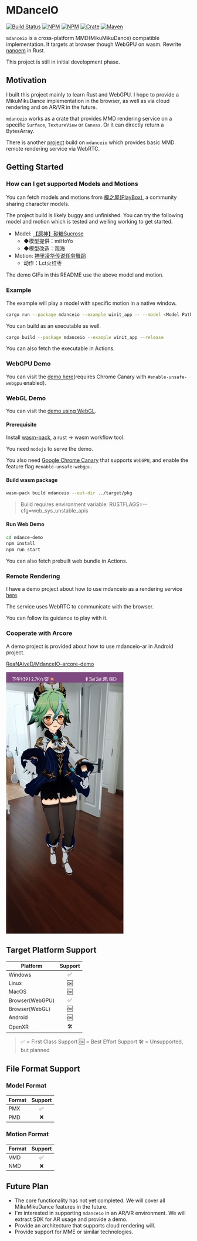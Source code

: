 # MDanceIO

[![Build Status](https://github.com/ReaNAiveD/mdanceio/workflows/CI/badge.svg)](https://github.com/ReaNAiveD/mdanceio/actions)
[![NPM](https://img.shields.io/npm/v/mdanceio.svg)](https://www.npmjs.com/package/mdanceio)
[![NPM](https://img.shields.io/npm/v/@webgl-supports/mdanceio)](https://www.npmjs.com/package/@webgl-supports/mdanceio)
[![Crate](https://img.shields.io/crates/v/mdanceio.svg)](https://crates.io/crates/mdanceio)
[![Maven](https://img.shields.io/maven-central/v/cn.svecri/mdanceio-ar)](https://repo1.maven.org/maven2/cn/svecri/mdanceio-ar/)

`mdanceio` is a cross-platform MMD(MikuMikuDance) compatible implementation. It targets at browser though WebGPU on wasm. Rewrite [nanoem](https://github.com/hkrn/nanoem) in Rust. 

This project is still in initial development phase. 

## Motivation

I built this project mainly to learn Rust and WebGPU. I hope to provide a MikuMikuDance implementation in the browser, as well as via cloud rendering and on AR/VR in the future. 

`mdanceio` works as a crate that provides MMD rendering service on a specific `Surface`, `TextureView` or `Canvas`. Or it can directly return a BytesArray. 

There is another [project](https://github.com/ReaNAiveD/mdrs) build on `mdanceio` which provides basic MMD remote rendering service via WebRTC. 

## Getting Started

### How can I get supported Models and Motions

You can fetch models and motions from [模之屋(PlayBox)](https://www.aplaybox.com/), a community sharing character models. 

The project build is likely buggy and unfinished. You can try the following model and motion which is tested and welling working to get started. 

- Model: [【原神】砂糖Sucrose](https://www.aplaybox.com/details/model/LXbOVepFhfRw)
    - ◆模型提供：miHoYo
    - ◆模型改造：观海
- Motion: [神里凌华传说任务舞蹈](https://www.aplaybox.com/details/motion/EkgMGiVYgOuZ)
    - 动作：Lct火红枣

The demo GIFs in this README use the above model and motion. 

### Example

The example will play a model with specific motion in a native window. 

```bash
cargo run --package mdanceio --example winit_app -- --model <Model Path> --motion <Motion Path>
```

You can build as an executable as well. 

```bash
cargo build --package mdanceio --example winit_app --release
```

You can also fetch the executable in Actions. 

### WebGPU Demo

You can visit the [demo here](https://reanaived.github.io/mdanceio?webgpu=true)(requires Chrome Canary with `#enable-unsafe-webgpu` enabled). 

### WebGL Demo

You can visit the [demo using WebGL](https://reanaived.github.io/mdanceio). 

#### Prerequisite

Install [wasm-pack](https://rustwasm.github.io/wasm-pack/), a rust -> wasm workflow tool. 

You need `nodejs` to serve the demo. 

You also need [Google Chrome Canary](https://www.google.com/chrome/canary/) that supports `WebGPU`, and enable the feature flag `#enable-unsafe-webgpu`. 

#### Build wasm package

```bash
wasm-pack build mdanceio --out-dir ../target/pkg
```

> Build requires environment variable: RUSTFLAGS=--cfg=web_sys_unstable_apis

#### Run Web Demo

```bash
cd mdance-demo
npm install
npm run start
```

You can also fetch prebuilt web bundle in Actions. 

### Remote Rendering

I have a demo project about how to use mdanceio as a rendering service [here](https://github.com/ReaNAiveD/mdrs). 

The service uses WebRTC to communicate with the browser. 

You can follow its guidance to play with it. 

### Cooperate with Arcore

A demo project is provided about how to use mdanceio-ar in Android project. 

[ReaNAiveD/MdanceIO-arcore-demo](https://github.com/ReaNAiveD/MdanceIO-arcore-demo)

![ArcoreDemoGIF](./etc/Sucrose_on_arcore.gif)

## Target Platform Support

| Platform | Support |
| ------ | :----: |
| Windows | ✅ |
| Linux | 🆗 |
| MacOS | 🆗 |
| Browser(WebGPU) | ✅ |
| Browser(WebGL) | 🆗 |
| Android | 🆗 |
| OpenXR | 🛠️ |

> ✅ = First Class Support
> 🆗 = Best Effort Support
> 🛠️ = Unsupported, but planned

## File Format Support

### Model Format

| Format | Support |
| --- | :---: |
| PMX | ✅ |
| PMD | ❌ |

### Motion Format

| Format | Support |
| --- | :---: |
| VMD | ✅ |
| NMD | ❌ |

## Future Plan

- The core functionality has not yet completed. We will cover all MikuMikuDance features in the future. 
- I'm interested in supporting `mdanceio` in an AR/VR environment. We will extract SDK for AR usage and provide a demo. 
- Provide an architecture that supports cloud rendering will. 
- Provide support for MME or similar technologies. 
